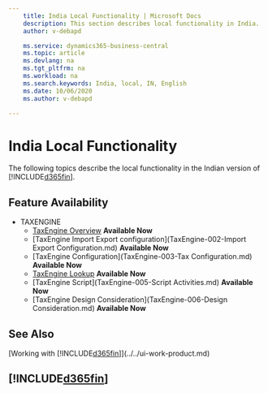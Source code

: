 ```yaml
---
    title: India Local Functionality | Microsoft Docs
    description: This section describes local functionality in India.
    author: v-debapd

    ms.service: dynamics365-business-central
    ms.topic: article
    ms.devlang: na
    ms.tgt_pltfrm: na
    ms.workload: na
    ms.search.keywords: India, local, IN, English
    ms.date: 10/06/2020
    ms.author: v-debapd

---
```

# India Local Functionality
The following topics describe the local functionality in the Indian version of [!INCLUDE[d365fin](../../includes/d365fin_md.md)].  

## Feature Availability

* TAXENGINE
    * [TaxEngine Overview](TaxEngine-001-Overview.md) **Available Now**
    * [TaxEngine Import Export configuration](TaxEngine-002-Import Export Configuration.md) **Available Now**
    * [TaxEngine Configuration](TaxEngine-003-Tax Configuration.md) **Available Now**
    * [TaxEngine Lookup](TaxEngine-004-Lookup.md) **Available Now**
    * [TaxEngine Script](TaxEngine-005-Script Activities.md) **Available Now**
    * [TaxEngine Design Consideration](TaxEngine-006-Design Consideration.md) **Available Now**

## See Also
[Working with [!INCLUDE[d365fin](../../includes/d365fin_md.md)]](../../ui-work-product.md)

## [!INCLUDE[d365fin](../../includes/free_trial_md.md)]  
